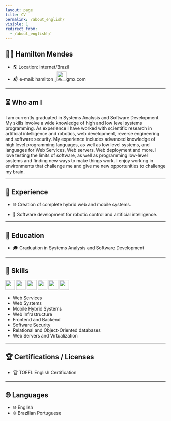 ```yaml
---
layout: page
title: CV
permalink: /about_english/
visible: 1
redirect_from:
  - /about_englishh/
---
```



## <span class="icon_color"> 👨‍💻 </span> Hamilton Mendes 
* <span class="icon_color">🌎</span> Location: Internet/Brazil
* <span class="icon_color">📬</span> e-mail: hamilton_j<img alt="@" height="30" src="https://cdn.iconscout.com/icon/free/png-64/at-sign-loctaion-symbol-a-mail-44406.png">gmx.com

---

## <span class="icon_color">⏳</span> Who am I
I am currently graduated in Systems Analysis and Software Development.
My skills involve a wide knowledge of high and low level systems programming.
As experience I have worked with scientific research in artificial intelligence and robotics, web development, reverse engineering and software security.
My experience includes advanced knowledge of high level programming languages, as well as low level systems, and languages for Web Services, Web servers, Web deployment and more.
I love testing the limits of software, as well as programming low-level systems and finding new ways to make things work.
I enjoy working in environments that challenge me and give me new opportunities to challenge my brain.

---

## <span class="icon_color">💼</span> Experience

* <span class="icon_color">🌐</span> Creation of complete hybrid web and mobile systems.

* <span class="icon_color">🔬</span> Software development for robotic control and artificial intelligence.

---

## <span class="icon_color">🏫</span> Education

* <span class="icon_color">🎓</span> Graduation in Systems Analysis and Software Development

---

## <span class="icon_color">🔧</span> Skills
<img height="30" src="https://cdn.iconscout.com/icon/free/png-512/c-programming-569564.png">
<img height="30" src="https://cdn.iconscout.com/icon/free/png-512/docker-226091.png">
<img height="30" src="https://cdn.iconscout.com/icon/free/png-256/github-170-1175028.png">
<img height="30" src="https://cdn.iconscout.com/icon/free/png-64/python-2752092-2284909.png">
<img height="30" src="https://cdn.iconscout.com/icon/free/png-64/javascript-2038874-1720087.png">
<img height="30" src="https://cdn.iconscout.com/icon/free/png-64/mongodb-4-1175139.png">


* Web Services
* Web Systems
* Mobile Hybrid Systems
* Web Infrastructure
* Frontend and Backend
* Software Security
* Relational and Object-Oriented databases
* Web Servers and Virtualization

<!---
* C
* Python
* Reverse Engineering
* Programming
* C++
* Linux
* Virtual Machines
* Web Servers
* HTML
* Python3 & Python2
* IDA Pro
* Ollydbg
* x86 and arm reverse engineering
* Assembly
* Dynamic Analysis
* Static Analysis
* Anti-Cheat Engines
* Advanced Computer Security
* Firmware Development
* Compilation of kernels for embedded systems
-->

---

## <span class="icon_color">🏆</span> Certifications / Licenses
* <span class="icon_color">🏆</span> TOEFL English Certification

---

## <span class="icon_color">🌐</span> Languages
* <span class="icon_color">🌐</span> English
* <span class="icon_color">🌐</span> Brazilian Portuguese

<!---
![image](https://user-images.githubusercontent.com/77713063/131860070-3a8aae57-515c-43e7-9d26-e7c0c2d1058c.png)
-->


